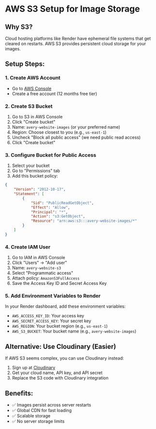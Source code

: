 # AWS S3 Setup for Image Storage

## Why S3?
Cloud hosting platforms like Render have ephemeral file systems that get cleared on restarts. AWS S3 provides persistent cloud storage for your images.

## Setup Steps:

### 1. Create AWS Account
- Go to [AWS Console](https://aws.amazon.com/)
- Create a free account (12 months free tier)

### 2. Create S3 Bucket
1. Go to S3 in AWS Console
2. Click "Create bucket"
3. Name: `avery-website-images` (or your preferred name)
4. Region: Choose closest to you (e.g., `us-east-1`)
5. Uncheck "Block all public access" (we need public read access)
6. Click "Create bucket"

### 3. Configure Bucket for Public Access
1. Select your bucket
2. Go to "Permissions" tab
3. Add this bucket policy:
```json
{
    "Version": "2012-10-17",
    "Statement": [
        {
            "Sid": "PublicReadGetObject",
            "Effect": "Allow",
            "Principal": "*",
            "Action": "s3:GetObject",
            "Resource": "arn:aws:s3:::avery-website-images/*"
        }
    ]
}
```

### 4. Create IAM User
1. Go to IAM in AWS Console
2. Click "Users" → "Add user"
3. Name: `avery-website-s3`
4. Select "Programmatic access"
5. Attach policy: `AmazonS3FullAccess`
6. Save the Access Key ID and Secret Access Key

### 5. Add Environment Variables to Render
In your Render dashboard, add these environment variables:
- `AWS_ACCESS_KEY_ID`: Your access key
- `AWS_SECRET_ACCESS_KEY`: Your secret key
- `AWS_REGION`: Your bucket region (e.g., `us-east-1`)
- `AWS_S3_BUCKET`: Your bucket name (e.g., `avery-website-images`)

## Alternative: Use Cloudinary (Easier)
If AWS S3 seems complex, you can use Cloudinary instead:

1. Sign up at [Cloudinary](https://cloudinary.com/)
2. Get your cloud name, API key, and API secret
3. Replace the S3 code with Cloudinary integration

## Benefits:
- ✅ Images persist across server restarts
- ✅ Global CDN for fast loading
- ✅ Scalable storage
- ✅ No server storage limits 